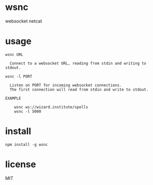 # wsnc

websocket netcat

# usage

```
wsnc URL

  Connect to a websocket URL, reading from stdin and writing to stdout. 

wsnc -l PORT

  Listen on PORT for incoming websocket connections.
  The first connection will read from stdin and write to stdout.

EXAMPLE

    wsnc ws://wizard.institute/spells
    wsnc -l 5000

```

# install

```
npm install -g wsnc
```

# license

MIT
